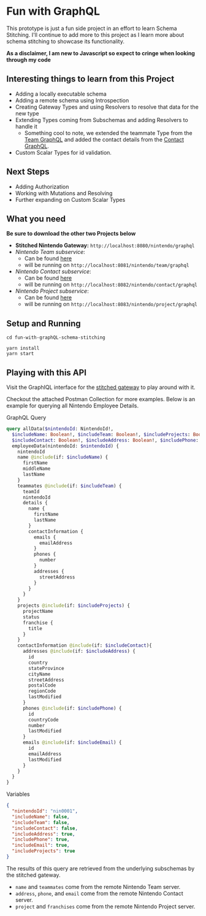 # Fun with GraphQL
This prototype is just a fun side project in an effort to learn Schema Stitching. 
I'll continue to add more to this project as I learn more about schema stitching to showcase its functionality. 

**As a disclaimer, I am new to Javascript so expect to cringe when looking through my code** 

## Interesting things to learn from this Project
- Adding a locally executable schema
- Adding a remote schema using Introspection
- Creating Gateway Types and using Resolvers to resolve that data for the new type
- Extending Types coming from Subschemas and adding Resolvers to handle it
    - Something cool to note, we extended the teammate Type from the [Team GraphQL](https://github.com/HeroOfTheWild/nintendo-team-graphql-api) and added the contact details from the [Contact GraphQL](https://github.com/HeroOfTheWild/nintendo-contact-graphql-api/tree/master/src/main/resources/graphql). 
- Custom Scalar Types for id validation. 

## Next Steps
- Adding Authorization
- Working with Mutations and Resolving
- Further expanding on Custom Scalar Types

## What you need
**Be sure to download the other two Projects below**

- **Stitched Nintendo Gateway:** `http://localhost:8080/nintendo/graphql`
- _Nintendo Team subservice_: 
    - Can be found [here](https://github.com/HeroOfTheWild/nintendo-team-graphql-api) 
    - will be running on `http://localhost:8081/nintendo/team/graphql`
- _Nintendo Contact subservice_: 
    - Can be found [here](https://github.com/HeroOfTheWild/nintendo-contact-graphql-api)
    - will be running on `http://localhost:8082/nintendo/contact/graphql`
- _Nintendo Project subservice_: 
    - Can be found [here](https://github.com/HeroOfTheWild/nintendo-project-graphql-api)
    - will be running on `http://localhost:8083/nintendo/project/graphql`


## Setup and Running

```shell
cd fun-with-graphQL-schema-stitching

yarn install
yarn start
```

## Playing with this API 
Visit the GraphIQL interface for the [stitched gateway](http://localhost:8080/nintendo/graphql) to play around with it. 

Checkout the attached Postman Collection for more examples. Below is an example for querying all Nintendo Employee Details. 

 GraphQL Query
```graphql
query allData($nintendoId: NintendoId!, 
  $includeName: Boolean!, $includeTeam: Boolean!, $includeProjects: Boolean!, 
  $includeContact: Boolean!, $includeAddress: Boolean!, $includePhone: Boolean!, $includeEmail: Boolean!){
  employeeData(nintendoId: $nintendoId) {
    nintendoId
    name @include(if: $includeName) {
      firstName
      middleName
      lastName
    }
    teammates @include(if: $includeTeam) {
      teamId
      nintendoId
      details {
        name {
          firstName
          lastName
        }
        contactInformation {
          emails {
            emailAddress
          }
          phones {
            number
          }
          addresses {
            streetAddress
          }
        }
      }
    }
    projects @include(if: $includeProjects) {
      projectName
      status
      franchise {
        title
      }
    }
    contactInformation @include(if: $includeContact){
      addresses @include(if: $includeAddress) {
        id
        country
        stateProvince
        cityName
        streetAddress
        postalCode
        regionCode
        lastModified
      }
      phones @include(if: $includePhone) {
        id
        countryCode
        number
        lastModified
      }
      emails @include(if: $includeEmail) {
        id
        emailAddress
        lastModified
      }
    }
  }
}
```

Variables
```json 
{
  "nintendoId": "nin0001",
  "includeName": false,
  "includeTeam": false,
  "includeContact": false,
  "includeAddress": true,
  "includePhone": true,
  "includeEmail": true,
  "includeProjects": true
}
```

The results of this query are retrieved from the underlying subschemas by the stitched gateway. 
- `name` and `teammates` come from the remote Nintendo Team server. 
- `address`, `phone`, and `email` come from the remote Nintendo Contact server.
- `project` and `franchises` come from the remote Nintendo Project server.